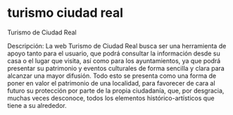 # turismo ciudad real
Turismo de Ciudad Real

Descripción:
La web Turismo de Ciudad Real busca ser una herramienta de apoyo tanto para el usuario, que podrá consultar la información desde su casa o el lugar que visita, así como para los ayuntamientos, ya que podrá presentar su patrimonio y eventos culturales de forma sencilla y clara para alcanzar una mayor difusión. Todo esto se presenta como una forma de poner en valor el patrimonio de una localidad, para favorecer de cara al futuro su protección por parte de la propia ciudadanía, que, por desgracia, muchas veces desconoce, todos los elementos histórico-artísticos que tiene a su alrededor.
